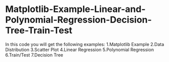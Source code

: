 # Matplotlib-Example-Linear-and-Polynomial-Regression-Decision-Tree-Train-Test
In this code you will get the following examples:  1.Matplotlib Example 2.Data Distribution 3.Scatter Plot 4.Linear Regression 5.Polynomial Regression 6.Train/Test 7.Decision Tree
